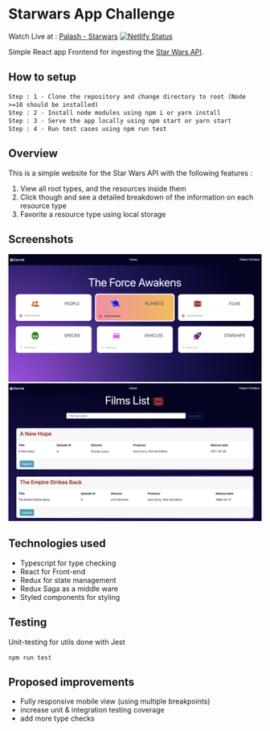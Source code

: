 # Starwars App Challenge

Watch Live at : [Palash - Starwars](https://palash-starwars.netlify.app/) [![Netlify Status](https://api.netlify.com/api/v1/badges/12aa0bba-edc0-4759-93c8-b5838ef5d912/deploy-status)](https://app.netlify.com/sites/palash-starwars/deploys)

Simple React app Frontend for ingesting the [Star Wars API](https://swapi.dev/).
## How to setup

```
Step : 1 - Clone the repository and change directory to root (Node >=10 should be installed)
Step : 2 - Install node modules using npm i or yarn install
Step : 3 - Serve the app locally using npm start or yarn start
Step : 4 - Run test cases using npm run test
```
## Overview

This is a simple website for the Star Wars API with the following features :

1. View all root types, and the resources inside them
2. Click though and see a detailed breakdown of the information on each resource type
4. Favorite a resource type using local storage
## Screenshots

![](./src/assets/screenshots/Home.png)
![](./src/assets/screenshots/Details.png)

## Technologies used

- Typescript for type checking
- React for Front-end
- Redux for state management
- Redux Saga as a middle ware
- Styled components for styling

## Testing

Unit-testing for utils done with Jest

```
npm run test
```
## Proposed improvements

- Fully responsive mobile view (using multiple breakpoints)
- increase unit & integration testing coverage
- add more type checks
